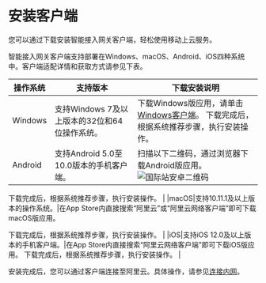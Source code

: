 # 安装客户端

您可以通过下载安装智能接入网关客户端，轻松使用移动上云服务。

智能接入网关客户端支持部署在Windows、macOS、Android、iOS四种系统中。客户端适配详情和获取方式请参见下表。

|操作系统|支持版本|下载安装说明|
|----|----|------|
|Windows|支持Windows 7及以上版本的32位和64位操作系统。|下载Windows版应用，请单击[Windows客户端](http://sdwan-oss-shanghai.oss-cn-shanghai.aliyuncs.com/win_installer/windows_latest.html)。 下载完成后，根据系统推荐步骤，执行安装操作。 |
|Android|支持Android 5.0至10.0版本的手机客户端。|扫描以下二维码，通过浏览器下载Android版应用。 ![国际站安卓二维码](https://static-aliyun-doc.oss-accelerate.aliyuncs.com/assets/img/zh-CN/3449389061/p128702.png)

下载完成后，根据系统推荐步骤，执行安装操作。 |
|macOS|支持10.11.1及以上版本的操作系统。|在App Store内直接搜索“阿里云”或“阿里云网络客户端”即可下载macOS版应用。

下载完成后，根据系统推荐步骤，执行安装操作。 |
|iOS|支持iOS 12.0及以上版本的手机客户端。|在App Store内直接搜索“阿里云网络客户端”即可下载iOS版应用。 下载完成后，根据系统推荐步骤，执行安装操作。 |

安装完成后，您可以通过客户端连接至阿里云。具体操作，请参见[连接内网](/intl.zh-CN/APP手册/终端用户使用指南/连接内网.md)。

